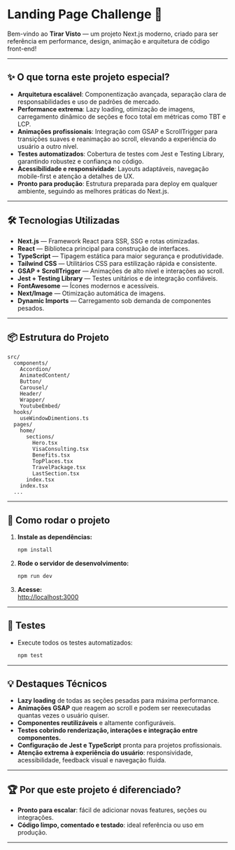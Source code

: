 # Landing Page Challenge 🚀

Bem-vindo ao **Tirar Visto** — um projeto Next.js moderno, criado para ser referência em performance, design, animação e arquitetura de código front-end!

---

## ✨ O que torna este projeto especial?

- **Arquitetura escalável**: Componentização avançada, separação clara de responsabilidades e uso de padrões de mercado.
- **Performance extrema**: Lazy loading, otimização de imagens, carregamento dinâmico de seções e foco total em métricas como TBT e LCP.
- **Animações profissionais**: Integração com GSAP e ScrollTrigger para transições suaves e reanimação ao scroll, elevando a experiência do usuário a outro nível.
- **Testes automatizados**: Cobertura de testes com Jest e Testing Library, garantindo robustez e confiança no código.
- **Acessibilidade e responsividade**: Layouts adaptáveis, navegação mobile-first e atenção a detalhes de UX.
- **Pronto para produção**: Estrutura preparada para deploy em qualquer ambiente, seguindo as melhores práticas do Next.js.

---

## 🛠️ Tecnologias Utilizadas

- **Next.js** — Framework React para SSR, SSG e rotas otimizadas.
- **React** — Biblioteca principal para construção de interfaces.
- **TypeScript** — Tipagem estática para maior segurança e produtividade.
- **Tailwind CSS** — Utilitários CSS para estilização rápida e consistente.
- **GSAP + ScrollTrigger** — Animações de alto nível e interações ao scroll.
- **Jest + Testing Library** — Testes unitários e de integração confiáveis.
- **FontAwesome** — Ícones modernos e acessíveis.
- **Next/Image** — Otimização automática de imagens.
- **Dynamic Imports** — Carregamento sob demanda de componentes pesados.

---

## 📦 Estrutura do Projeto

```
src/
  components/
    Accordion/
    AnimatedContent/
    Button/
    Carousel/
    Header/
    Wrapper/
    YoutubeEmbed/
  hooks/
    useWindowDimentions.ts
  pages/
    home/
      sections/
        Hero.tsx
        VisaConsulting.tsx
        Benefits.tsx
        TopPlaces.tsx
        TravelPackage.tsx
        LastSection.tsx
      index.tsx
    index.tsx
  ...
```

---

## 🚀 Como rodar o projeto

1. **Instale as dependências:**
   ```bash
   npm install
   ```

2. **Rode o servidor de desenvolvimento:**
   ```bash
   npm run dev
   ```

3. **Acesse:**  
   [http://localhost:3000](http://localhost:3000)

---

## 🧪 Testes

- Execute todos os testes automatizados:
  ```bash
  npm test
  ```

---

## 💡 Destaques Técnicos

- **Lazy loading** de todas as seções pesadas para máxima performance.
- **Animações GSAP** que reagem ao scroll e podem ser reexecutadas quantas vezes o usuário quiser.
- **Componentes reutilizáveis** e altamente configuráveis.
- **Testes cobrindo renderização, interações e integração entre componentes.**
- **Configuração de Jest e TypeScript** pronta para projetos profissionais.
- **Atenção extrema à experiência do usuário**: responsividade, acessibilidade, feedback visual e navegação fluida.

---

## 🏆 Por que este projeto é diferenciado?

- **Pronto para escalar**: fácil de adicionar novas features, seções ou integrações.
- **Código limpo, comentado e testado**: ideal referência ou uso em produção.

---
